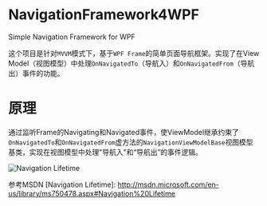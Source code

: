 # NavigationFramework4WPF

Simple Navigation Framework for WPF

这个项目是针对`MVVM`模式下，基于`WPF Frame`的简单页面导航框架。实现了在View Model（视图模型）中处理`OnNavigatedTo`（导航入）和`OnNavigatedFrom`（导航出）事件的功能。

# 原理

通过监听Frame的Navigating和Navigated事件，使ViewModel继承约束了`OnNavigatedTo`和`OnNavigatedFrom`虚方法的`NavigationViewModelBase`视图模型基类，实现在视图模型中处理"导航入"和“导航出”的事件逻辑。

![Navigation Lifetime](http://i.msdn.microsoft.com/dynimg/IC78024.png)

参考MSDN [Navigation Lifetime]: http://msdn.microsoft.com/en-us/library/ms750478.aspx#Navigation%20Lifetime


